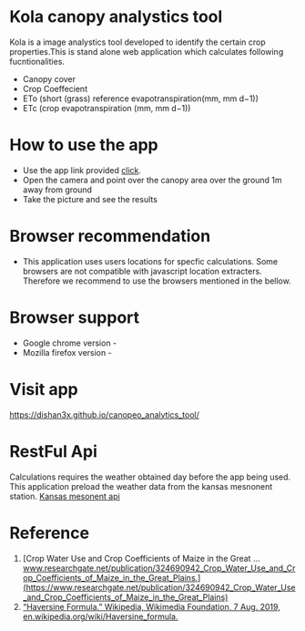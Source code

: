 # Kola canopy analystics tool

Kola is a image analystics tool developed to identify the certain crop properties.This is stand alone web application which calculates following fucntionalities.

 - Canopy cover
 - Crop Coeffecient 
 - ETo (short (grass) reference evapotranspiration(mm, mm d−1))
 - ETc (crop evapotranspiration (mm, mm d−1))


# How to use the app

  - Use the app link provided [click](https://dishan3x.github.io/canopeo_analytics_tool/).
  - Open the camera and point over the canopy area over the ground 1m away from  ground
  - Take the picture and see the results

# Browser recommendation 
  - This application uses users locations for specfic calculations. Some browsers
    are not compatible with javascript location extracters. Therefore we recommend to
    use the browsers mentioned in the bellow.   

# Browser support

 - Google chrome version - 
 - Mozilla firefox version - 

# Visit app
 https://dishan3x.github.io/canopeo_analytics_tool/

# RestFul Api
  Calculations requires the weather obtained day before the app being
  used. This application preload the weather data from the kansas mesnonent station.
  [Kansas mesonent api](http://mesonet.k-state.edu/rest/)

 # Reference
 
1. [Crop Water Use and Crop Coefficients of Maize in the Great ... www.researchgate.net/publication/324690942_Crop_Water_Use_and_Crop_Coefficients_of_Maize_in_the_Great_Plains.](https://www.researchgate.net/publication/324690942_Crop_Water_Use_and_Crop_Coefficients_of_Maize_in_the_Great_Plains)
1. [“Haversine Formula.” Wikipedia, Wikimedia Foundation, 7 Aug. 2019, en.wikipedia.org/wiki/Haversine_formula.](https://en.wikipedia.org/wiki/Haversine_formula)

